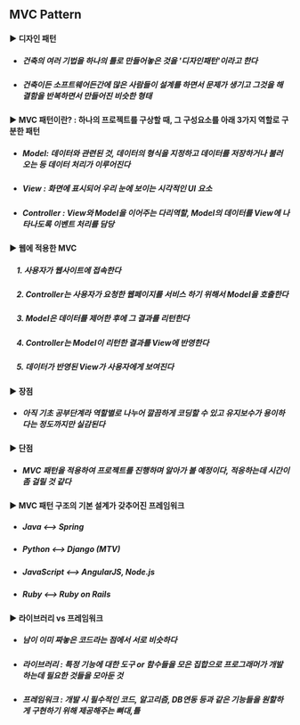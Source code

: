 ## MVC Pattern
#### ▶ 디자인 패턴
* ##### 건축의 여러 기법을 하나의 틀로 만들어놓은 것을 '디자인패턴'이라고 한다
* ##### 건축이든 소프트웨어든간에 많은 사람들이 설계를 하면서 문제가 생기고 그것을 해결함을 반복하면서 만들어진 비슷한 형태
#### ▶ MVC 패턴이란? : 하나의 프로젝트를 구상할 때, 그 구성요소를 아래 3가지 역할로 구분한 패턴
* ##### Model: 데이터와 관련된 것, 데이터의 형식을 지정하고 데이터를 저장하거나 불러오는 등 데이터 처리가 이루어진다
* ##### View : 화면에 표시되어 우리 눈에 보이는 시각적인 UI 요소
* ##### Controller : View와 Model을 이어주는 다리역할, Model의 데이터를 View에 나타나도록 이벤트 처리를 담당
#### ▶ 웹에 적용한 MVC
##### ㅤ1. 사용자가 웹사이트에 접속한다
##### ㅤ2. Controller는 사용자가 요청한 웹페이지를 서비스 하기 위해서 Model을 호출한다
##### ㅤ3. Model은 데이터를 제어한 후에 그 결과를 리턴한다
##### ㅤ4. Controller는 Model이 리턴한 결과를 View에 반영한다
##### ㅤ5. 데이터가 반영된 View가 사용자에게 보여진다
#### ▶ 장점
* ##### 아직 기초 공부단계라 역할별로 나누어 깔끔하게 코딩할 수 있고 유지보수가 용이하다는 정도까지만 실감된다
#### ▶ 단점
* ##### MVC 패턴을 적용하여 프로젝트를 진행하며 알아가 볼 예정이다, 적응하는데 시간이 좀 걸릴 것 같다
#### ▶ MVC 패턴 구조의 기본 설계가 갖추어진 프레임워크
* ##### Java <--> Spring
* ##### Python <--> Django (MTV)
* ##### JavaScript <--> AngularJS, Node.js
* ##### Ruby <--> Ruby on Rails
#### ▶ 라이브러리 vs 프레임워크
* ##### 남이 이미 짜놓은 코드라는 점에서 서로 비슷하다
* ##### 라이브러리 : 특정 기능에 대한 도구 or 함수들을 모은 집합으로 프로그래머가 개발하는데 필요한 것들을 모아둔 것
* ##### 프레임워크 : 개발 시 필수적인 코드, 알고리즘, DB연동 등과 같은 기능들을 원할하게 구현하기 위해 제공해주는 뼈대,틀
